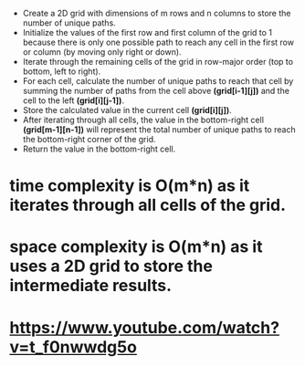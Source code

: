 * Create a 2D grid with dimensions of m rows and n columns to store the number of unique paths.
* Initialize the values of the first row and first column of the grid to 1 because there is only one possible path to reach any cell in the first row or column (by moving only right or down).
* Iterate through the remaining cells of the grid in row-major order (top to bottom, left to right).
* For each cell, calculate the number of unique paths to reach that cell by summing the number of paths from the cell above **(grid[i-1][j])** and the cell to the left **(grid[i][j-1])**.
* Store the calculated value in the current cell **(grid[i][j])**.
* After iterating through all cells, the value in the bottom-right cell **(grid[m-1][n-1])** will represent the total number of unique paths to reach the bottom-right corner of the grid.
* Return the value in the bottom-right cell.
 
 #  time complexity is O(m*n) as it iterates through all cells of the grid.
 # space complexity is O(m*n) as it uses a 2D grid to store the intermediate results.
# https://www.youtube.com/watch?v=t_f0nwwdg5o
